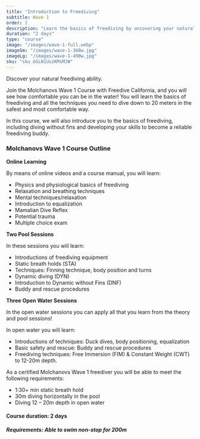```yaml
---
title: "Introduction to Freediving"
subtitle: Wave 1
order: 2
description: "Learn the basics of freediving by uncovering your natural freediving ability. Here you will be taught to dive down 12 to 20 meters, and learn techniques to hold your breath beyond a minute and a half. Topics include the physics of freediving, introduction to equalization and breathing, dive visualization and much more."
duration: "2 days"
type: "course"
image: "/images/wave-1-full.webp"
imageSm: "/images/wave-1-360w.jpg"
imageLg: "/images/wave-1-490w.jpg"
sku: "sku_GGLN1UszKMsMJW"
---
```


Discover your natural freediving ability.

Join the Molchanovs Wave 1 Course with Freedive California, and you will see how comfortable you can be in the water! You will learn the basics of freediving and all the techniques you need to dive down to 20 meters in the safest and most comfortable way.

In this course, we will also introduce you to the basics of freediving, including diving without fins and developing your skills to become a reliable freediving buddy.

### Molchanovs Wave 1 Course Outline

**Online Learning**

By means of online videos and a course manual, you will learn:

- Physics and physiological basics of freediving
- Relaxation and breathing techniques
- Mental techniques/relaxation
- Introduction to equalization
- Mamalian Dive Reflex
- Potential trauma
- Multiple choice exam

**Two Pool Sessions**

In these sessions you will learn:

  - Introductions of freediving equipment
  - Static breath holds (STA)
  - Techniques: Finning technique, body position and turns
  - Dynamic diving (DYN)
  - Introduction to Dynamic without Fins (DNF)
  - Buddy and rescue procedures

**Three Open Water Sessions**

In the open water sessions you can apply all that you learn from the theory and pool sessions!

In open water you will learn:

  - Introductions of techniques: Duck dives, body positioning, equalization
  - Basic safety and rescue: Buddy and rescue procedures
  - Freediving techniques: Free Immersion (FIM) & Constant Weight (CWT) to 12-20m depth.

As a certified Molchanovs Wave 1 freediver you will be able to meet the following requirements:

  - 1:30+ min static breath hold
  - 30m diving horizontally in the pool
  - Diving 12 – 20m depth in open water

#### Course duration: 2 days


##### ***Requirements***: Able to swim non-stop for 200m
